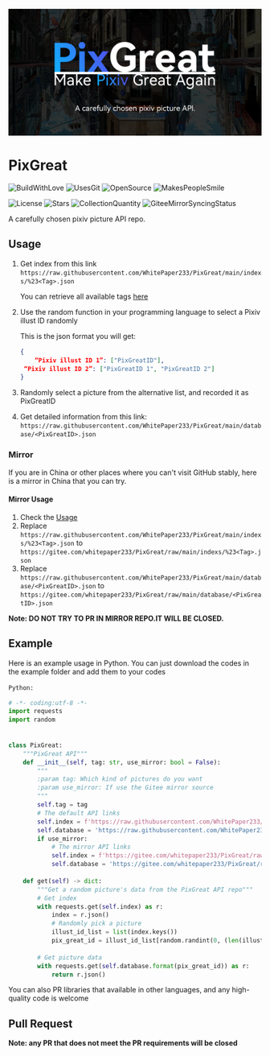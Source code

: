 ![Banner](https://raw.githubusercontent.com/WhitePaper233/PixGreat/main/Banner.png)

# PixGreat

![BuildWithLove](https://forthebadge.com/images/badges/built-with-love.svg)
![UsesGit](https://forthebadge.com/images/badges/uses-git.svg)
![OpenSource](https://forthebadge.com/images/badges/open-source.svg)
![MakesPeopleSmile](https://forthebadge.com/images/badges/makes-people-smile.svg)

![License](https://img.shields.io/github/license/WhitePaper233/PixGreat?style=for-the-badge)
![Stars](https://img.shields.io/github/stars/WhitePaper233/PixGreat?style=for-the-badge)
![CollectionQuantity](https://img.shields.io/badge/Collection%20Quantity-21-66ccff?style=for-the-badge)
![GiteeMirrorSyncingStatus](https://img.shields.io/github/workflow/status/WhitePaper233/PixGreat/GitHub%20Actions%20Mirror?label=Gitee%20Mirror%20Sync&style=for-the-badge)

A carefully chosen pixiv picture API repo.



## Usage

1. Get index from this link `https://raw.githubusercontent.com/WhitePaper233/PixGreat/main/indexs/%23<Tag>.json`

   You can retrieve all available tags [here](https://github.com/WhitePaper233/PixGreat/tree/main/indexs)

2. Use the random function in your programming language to select a Pixiv illust ID randomly

   This is the json format you will get:

   ```json
   {
       “Pixiv illust ID 1”: ["PixGreatID"],
   	“Pixiv illust ID 2”: ["PixGreatID 1", "PixGreatID 2"]
   }
   ```

   

3. Randomly select a picture from the alternative list, and recorded it as PixGreatID

4. Get detailed information from this link: `https://raw.githubusercontent.com/WhitePaper233/PixGreat/main/database/<PixGreatID>.json`

### Mirror

If you are in China or other places where you can't visit GitHub stably, here is a mirror in China  that you can try.

#### Mirror Usage

1. Check the [Usage](#Usage)
2. Replace  `https://raw.githubusercontent.com/WhitePaper233/PixGreat/main/indexs/%23<Tag>.json`  to `https://gitee.com/whitepaper233/PixGreat/raw/main/indexs/%23<Tag>.json`
3. Replace `https://raw.githubusercontent.com/WhitePaper233/PixGreat/main/database/<PixGreatID>.json` to `https://gitee.com/whitepaper233/PixGreat/raw/main/database/<PixGreatID>.json`

**Note: DO NOT TRY TO PR IN MIRROR REPO.IT WILL BE CLOSED.**



## Example

Here is an example usage in Python. You can just download the codes in the example folder and add them to your codes

`Python:`

```python
# -*- coding:utf-8 -*-
import requests
import random


class PixGreat:
    """PixGreat API"""
    def __init__(self, tag: str, use_mirror: bool = False):
        """
        :param tag: Which kind of pictures do you want
        :param use_mirror: If use the Gitee mirror source
        """
        self.tag = tag
        # The default API links
        self.index = f'https://raw.githubusercontent.com/WhitePaper233/PixGreat/main/indexs/%23{self.tag}.json'
        self.database = 'https://raw.githubusercontent.com/WhitePaper233/PixGreat/main/database/{}.json'
        if use_mirror:
            # The mirror API links
            self.index = f'https://gitee.com/whitepaper233/PixGreat/raw/main/indexs/%23{self.tag}.json'
            self.database = 'https://gitee.com/whitepaper233/PixGreat/raw/main/database/{}.json'

    def get(self) -> dict:
        """Get a random picture's data from the PixGreat API repo"""
        # Get index
        with requests.get(self.index) as r:
            index = r.json()
            # Randomly pick a picture
            illust_id_list = list(index.keys())
            pix_great_id = illust_id_list[random.randint(0, (len(illust_id_list) - 1))]

        # Get picture data
        with requests.get(self.database.format(pix_great_id)) as r:
            return r.json()

```

You can also PR libraries that available in other languages, and any high-quality code is welcome



## Pull Request

**Note: any PR that does not meet the PR requirements will be closed**

